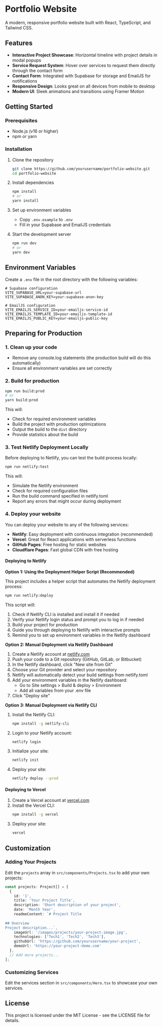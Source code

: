 # Portfolio Website

A modern, responsive portfolio website built with React, TypeScript, and Tailwind CSS.

## Features

- **Interactive Project Showcase**: Horizontal timeline with project details in modal popups
- **Service Request System**: Hover over services to request them directly through the contact form
- **Contact Form**: Integrated with Supabase for storage and EmailJS for notifications
- **Responsive Design**: Looks great on all devices from mobile to desktop
- **Modern UI**: Sleek animations and transitions using Framer Motion

## Getting Started

### Prerequisites

- Node.js (v16 or higher)
- npm or yarn

### Installation

1. Clone the repository
   ```bash
   git clone https://github.com/yourusername/portfolio-website.git
   cd portfolio-website
   ```

2. Install dependencies
   ```bash
   npm install
   # or
   yarn install
   ```

3. Set up environment variables
   - Copy `.env.example` to `.env`
   - Fill in your Supabase and EmailJS credentials

4. Start the development server
   ```bash
   npm run dev
   # or
   yarn dev
   ```

## Environment Variables

Create a `.env` file in the root directory with the following variables:

```
# Supabase configuration
VITE_SUPABASE_URL=your-supabase-url
VITE_SUPABASE_ANON_KEY=your-supabase-anon-key

# EmailJS configuration
VITE_EMAILJS_SERVICE_ID=your-emailjs-service-id
VITE_EMAILJS_TEMPLATE_ID=your-emailjs-template-id
VITE_EMAILJS_PUBLIC_KEY=your-emailjs-public-key
```

## Preparing for Production

### 1. Clean up your code

- Remove any console.log statements (the production build will do this automatically)
- Ensure all environment variables are set correctly

### 2. Build for production

```bash
npm run build:prod
# or
yarn build:prod
```

This will:
- Check for required environment variables
- Build the project with production optimizations
- Output the build to the `dist` directory
- Provide statistics about the build

### 3. Test Netlify Deployment Locally

Before deploying to Netlify, you can test the build process locally:

```bash
npm run netlify:test
```

This will:
- Simulate the Netlify environment
- Check for required configuration files
- Run the build command specified in netlify.toml
- Report any errors that might occur during deployment

### 4. Deploy your website

You can deploy your website to any of the following services:

- **Netlify**: Easy deployment with continuous integration (recommended)
- **Vercel**: Great for React applications with serverless functions
- **GitHub Pages**: Free hosting for static websites
- **Cloudflare Pages**: Fast global CDN with free hosting

#### Deploying to Netlify

**Option 1: Using the Deployment Helper Script (Recommended)**

This project includes a helper script that automates the Netlify deployment process:

```bash
npm run netlify:deploy
```

This script will:
1. Check if Netlify CLI is installed and install it if needed
2. Verify your Netlify login status and prompt you to log in if needed
3. Build your project for production
4. Guide you through deploying to Netlify with interactive prompts
5. Remind you to set up environment variables in the Netlify dashboard

**Option 2: Manual Deployment via Netlify Dashboard**

1. Create a Netlify account at [netlify.com](https://www.netlify.com)
2. Push your code to a Git repository (GitHub, GitLab, or Bitbucket)
3. In the Netlify dashboard, click "New site from Git"
4. Choose your Git provider and select your repository
5. Netlify will automatically detect your build settings from netlify.toml
6. Add your environment variables in the Netlify dashboard:
   - Go to Site settings > Build & deploy > Environment
   - Add all variables from your .env file
7. Click "Deploy site"

**Option 3: Manual Deployment via Netlify CLI**

1. Install the Netlify CLI:
   ```bash
   npm install -g netlify-cli
   ```
2. Login to your Netlify account:
   ```bash
   netlify login
   ```
3. Initialize your site:
   ```bash
   netlify init
   ```
4. Deploy your site:
   ```bash
   netlify deploy --prod
   ```

#### Deploying to Vercel

1. Create a Vercel account at [vercel.com](https://vercel.com)
2. Install the Vercel CLI:
   ```bash
   npm install -g vercel
   ```
3. Deploy your site:
   ```bash
   vercel
   ```

## Customization

### Adding Your Projects

Edit the `projects` array in `src/components/Projects.tsx` to add your own projects:

```typescript
const projects: Project[] = [
  {
    id: '1',
    title: 'Your Project Title',
    description: 'Short description of your project',
    date: 'Month Year',
    readmeContent: `# Project Title
    
## Overview
Project description...`,
    imageUrl: '/images/projects/your-project-image.jpg',
    technologies: ['Tech1', 'Tech2', 'Tech3'],
    githubUrl: 'https://github.com/yourusername/your-project',
    demoUrl: 'https://your-project-demo.com'
  },
  // Add more projects...
];
```

### Customizing Services

Edit the services section in `src/components/Hero.tsx` to showcase your own services.

## License

This project is licensed under the MIT License - see the LICENSE file for details.
